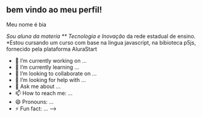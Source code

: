 ## bem vindo ao meu perfil!

Meu nome é bia 

*Sou aluna da materia ** Tecnologia e Inovaçâo* da rede estadual de ensino.
*Estou cursando um curso com base na lingua javascript, na bibioteca p5js, fornecido pela plataforma AluraStart

- 🔭 I’m currently working on ...
- 🌱 I’m currently learning ...
- 👯 I’m looking to collaborate on ...
- 🤔 I’m looking for help with ...
- 💬 Ask me about ...
- 📫 How to reach me: ...
- 😄 Pronouns: ...
- ⚡ Fun fact: ...
-->
